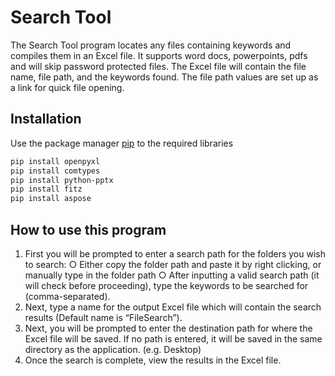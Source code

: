 # Search Tool
The Search Tool program locates any files containing keywords and compiles them in an
Excel file. It supports word docs, powerpoints, pdfs and will skip password protected files.
The Excel file will contain the file name, file path, and the keywords found. The file path
values are set up as a link for quick file opening.

## Installation
Use the package manager [pip](https://pip.pypa.io/en/stable/) to the required libraries

```bash
pip install openpyxl
pip install comtypes
pip install python-pptx
pip install fitz
pip install aspose
```

## How to use this program

1. First you will be prompted to enter a search path for the folders you wish to search:
○ Either copy the folder path and paste it by right clicking, or manually type in
the folder path
○ After inputting a valid search path (it will check before proceeding), type the
keywords to be searched for (comma-separated).
2. Next, type a name for the output Excel file which will contain the search results
(Default name is “FileSearch”).
3. Next, you will be prompted to enter the destination path for where the Excel file will
be saved. If no path is entered, it will be saved in the same directory as the
application. (e.g. Desktop)
4. Once the search is complete, view the results in the Excel file.
